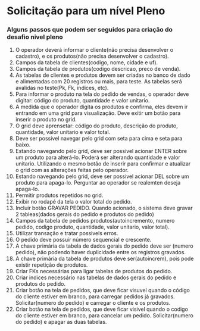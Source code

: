 # Solicitação para um nível Pleno

### Alguns passos que podem ser seguidos para criação do desafio nivel pleno

1. O operador deverá informar o cliente(não precisa desenvolver o cadastro), e os produtos(não precisa desenvolver o cadastro).
2. Campos da tabela de clientes(codigo, nome, cidade e uf).
3. Campos da tabela de produtos(codigo descricao, preco de venda).
4. As tabelas de clientes e produtos devem ser criadas no banco de dado e alimentadas com 20 registros ou mais, para teste. As tabelas será avalidas no teste(Pk, Fk, indices, etc).
5. Para informar o produto na tela do pedido de vendas, o operador deve digitar: código do produto, quantidade e valor unitario.
6. A medida que o operador digita os produtos e confirma, eles devem ir entrando em uma grid para visualização. Deve exitir um botão para inserir o produto no grid.
7. O grid deve aprensetar: código do produto, descrição do produto, quantidade, valor unitario e valor total.
8. Deve ser possivel navegar pelo grid com seta para cima e seta para baixo.
9. Estando navegando pelo grid, deve ser possivel acionar ENTER sobre um produto para alterá-lo. Poderá ser alterando quantidade e valor unitario. Utilizando o mesmo botão de inserir para confirmar e atualizar o grid com as alterações feitas pelo operador.
10. Estando navegando pelo grid, deve ser possivel acionar DEL sobre um produto para apaga-lo. Perguntar ao operador se realemten deseja apaga-lo.
11. Permitir produtos repetidos no grid.
12. Exibir no rodapé da tela o valor total do pedido.
14. Incluir botão GRAVAR PEDIDO. Quando acionado, o sistema deve gravar 2 tableas(dados gerais do pedido e produtos do pedido)
15. Campos da tabela de pedidos produtos(autoincremento, numero pedido, codigo produto, quantidade, valor unitario, valor total).
16. Utilizar transação e tratar possivels erros.
17. O pedido deve possuir número sequencial e crescente.
18. A chave primária da tabela de dados gerais do pedido deve ser (numero pedido), não podendo haver duplicidade entre os registros gravados.
19. A chave primária da tabela de produtos deve ser(autoincrem), pois pode existir repetição de produtos.
20. Criar FKs necessárias para ligar tabelas de produtos do pedido.
21. Criar indices necessário nas tabelas de dados gerais do pedido e produtos do pedido.
22. Criar botão na tela de pedidos, que deve ficar visuvel quando o código do cliente estiver em branco, para carregar pedidos já gravados. Solicitar(numero do pedido) e carregar o cliente e os produtos.
23. Criar botão na tela de pedidos, que deve ficar visivel quando o codigo do cliente estiver em branco, para cancelar um pedido. Solicitar(numero do pedido) e apagar as duas tabelas.
